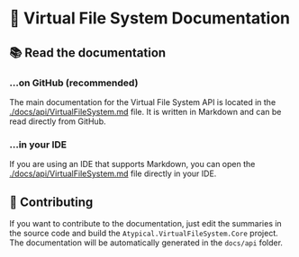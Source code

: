 # 📄 Virtual File System Documentation

## 📚 Read the documentation

### ...on GitHub (recommended) 

The main documentation for the Virtual File System API is located in the [./docs/api/VirtualFileSystem.md](./api/VirtualFileSystem.md) file. It is written in Markdown and can be read directly from GitHub.

### ...in your IDE

If you are using an IDE that supports Markdown, you can open the [./docs/api/VirtualFileSystem.md](./api/VirtualFileSystem.md) file directly in your IDE.

## 🤝 Contributing

If you want to contribute to the documentation, just edit the summaries in the source code and build the `Atypical.VirtualFileSystem.Core` project. The documentation will be automatically generated in the `docs/api` folder.